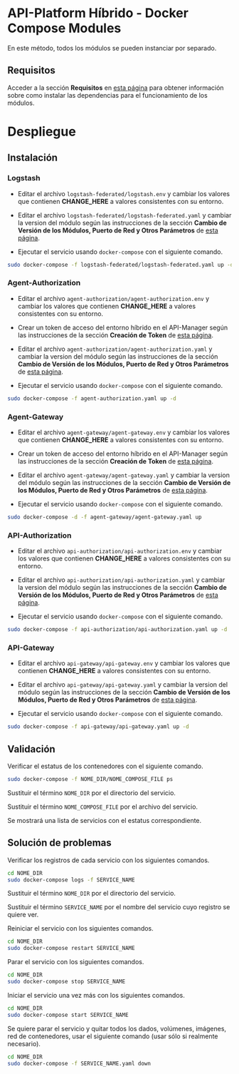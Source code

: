 















# API-Platform Híbrido - Docker Compose Modules

En este método, todos los módulos se pueden instanciar por separado.

## Requisitos

Acceder a la sección **Requisitos** en [esta página](../README.md) para obtener información sobre como instalar las dependencias para el funcionamiento de los módulos.

# Despliegue

## Instalación

### Logstash

* Editar el archivo ``logstash-federated/logstash.env`` y cambiar los valores que contienen **CHANGE_HERE** a valores consistentes con su entorno.

* Editar el archivo ``logstash-federated/logstash-federated.yaml`` y cambiar la version del módulo según las instrucciones de la sección **Cambio de Versión de los Módulos, Puerto de Red y Otros Parámetros** de [esta página](../README.md).

* Ejecutar el servicio usando ``docker-compose`` con el siguiente comando.

```bash
sudo docker-compose -f logstash-federated/logstash-federated.yaml up -d
```

### Agent-Authorization

* Editar el archivo ``agent-authorization/agent-authorization.env`` y cambiar los valores que contienen **CHANGE_HERE** a valores consistentes con su entorno.

* Crear un token de acceso del entorno híbrido en el API-Manager según  las instrucciones de la sección **Creación de Token** de [esta página](../README.md).

* Editar el archivo ``agent-authorization/agent-authorization.yaml`` y cambiar la version del módulo según las instrucciones de la sección **Cambio de Versión de los Módulos, Puerto de Red y Otros Parámetros** de [esta página](../README.md).

* Ejecutar el servicio usando ``docker-compose`` con el siguiente comando.

```bash
sudo docker-compose -f agent-authorization.yaml up -d
```

### Agent-Gateway

* Editar el archivo ``agent-gateway/agent-gateway.env`` y cambiar los valores que contienen **CHANGE_HERE** a valores consistentes con su entorno.

* Crear un token de acceso del entorno híbrido en el API-Manager según  las instrucciones de la sección **Creación de Token** de [esta página](../README.md).

* Editar el archivo ``agent-gateway/agent-gateway.yaml`` y cambiar la version del módulo según las instrucciones de la sección **Cambio de Versión de los Módulos, Puerto de Red y Otros Parámetros** de [esta página](../README.md).

* Ejecutar el servicio usando ``docker-compose`` con el siguiente comando.

```bash
sudo docker-compose -d -f agent-gateway/agent-gateway.yaml up
```

### API-Authorization

* Editar el archivo ``api-authorization/api-authorization.env`` y cambiar los valores que contienen **CHANGE_HERE** a valores consistentes con su entorno.

* Editar el archivo ``api-authorization/api-authorization.yaml`` y cambiar la version del módulo según las instrucciones de la sección **Cambio de Versión de los Módulos, Puerto de Red y Otros Parámetros** de [esta página](../README.md).

* Ejecutar el servicio usando ``docker-compose`` con el siguiente comando.

```bash
sudo docker-compose -f api-authorization/api-authorization.yaml up -d
```

### API-Gateway

* Editar el archivo ``api-gateway/api-gateway.env`` y cambiar los valores que contienen **CHANGE_HERE** a valores consistentes con su entorno.

* Editar el archivo ``api-gateway/api-gateway.yaml`` y cambiar la version del módulo según las instrucciones de la sección **Cambio de Versión de los Módulos, Puerto de Red y Otros Parámetros** de [esta página](../README.md).

* Ejecutar el servicio usando ``docker-compose`` con el siguiente comando.

```bash
sudo docker-compose -f api-gateway/api-gateway.yaml up -d
```

## Validación

Verificar el estatus de los contenedores con el siguiente comando.

```bash
sudo docker-compose -f NOME_DIR/NOME_COMPOSE_FILE ps
```

Sustituir el término ``NOME_DIR`` por el directorio del servicio.

Sustituir el término ``NOME_COMPOSE_FILE`` por el archivo del servicio.

Se mostrará una lista de servicios con el estatus correspondiente.

## Solución de problemas

Verificar los registros de cada servicio con los siguientes comandos.

```bash
cd NOME_DIR
sudo docker-compose logs -f SERVICE_NAME
```

Sustituir el término ``NOME_DIR`` por el directorio del servicio.

Sustituir el término ``SERVICE_NAME`` por el nombre del servicio cuyo registro se quiere ver.

Reiniciar el servicio con los siguientes comandos.

```bash
cd NOME_DIR
sudo docker-compose restart SERVICE_NAME
```

Parar el servicio con los siguientes comandos.

```bash
cd NOME_DIR
sudo docker-compose stop SERVICE_NAME
```

Iniciar el servicio una vez más con los siguientes comandos.

```bash
cd NOME_DIR
sudo docker-compose start SERVICE_NAME
```

Se quiere parar el servicio y quitar todos los dados, volúmenes, imágenes, red de contenedores, usar el siguiente comando (usar sólo si realmente necesario).

```bash
cd NOME_DIR
sudo docker-compose -f SERVICE_NAME.yaml down
```
